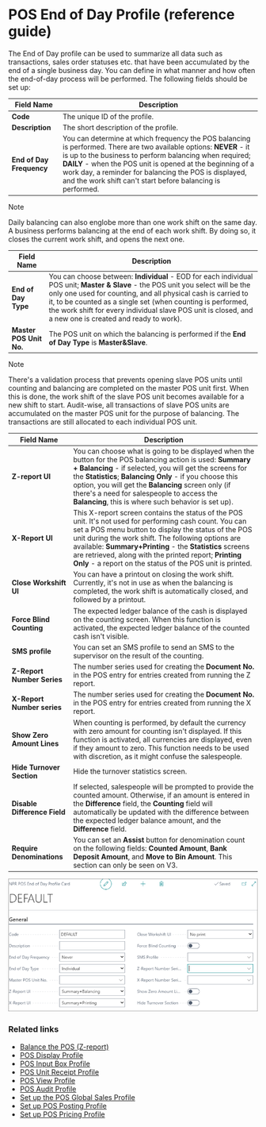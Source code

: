 # POS End of Day Profile (reference guide)

The End of Day profile can be used to summarize all data such as transactions, sales order statuses etc. that have been accumulated by the end of a single business day. You can define in what manner and how often the end-of-day process will be performed. The following fields should be set up:

| Field Name      | Description |
| ----------- | ----------- |
| **Code**       | The unique ID of the profile.     |
| **Description**   | The short description of the profile.        |
| **End of Day Frequency**  | You can determine at which frequency the POS balancing is performed. There are two available options: **NEVER** - it is up to the business to perform balancing when required; **DAILY** - when the POS unit is opened at the beginning of a work day, a reminder for balancing the POS is displayed, and the work shift can't start before balancing is performed. |

> [!Note]
> Daily balancing can also englobe more than one work shift on the same day. A business performs balancing at the end of each work shift. By doing so, it closes the current work shift, and opens the next one.



| Field Name      | Description |
| ----------- | ----------- |
| **End of Day Type** | You can choose between: **Individual** - EOD for each individual POS unit; **Master & Slave** - the POS unit you select will be the only one used for counting, and all physical cash is carried to it, to be counted as a single set (when counting is performed, the work shift for every individual slave POS unit is closed, and a new one is created and ready to work). |
| **Master POS Unit No.** | The POS unit on which the balancing is performed if the **End of Day Type** is **Master&Slave**. |

> [!Note]
> There's a validation process that prevents opening slave POS units until counting and balancing are completed on the master POS unit first. When this is done, the work shift of the slave POS unit becomes available for a new shift to start. Audit-wise, all transactions of slave POS units are accumulated on the master POS unit for the purpose of balancing. The transactions are still allocated to each individual POS unit.



| Field Name      | Description |
| ----------- | ----------- |
| **Z-report UI** | You can choose what is going to be displayed when the button for the POS balancing action is used: **Summary + Balancing** - if selected, you will get the screens for the **Statistics**; **Balancing Only** - if you choose this option, you will get the **Balancing** screen only (if there's a need for salespeople to access the **Balancing**, this is where such behavior is set up). |
| **X-Report UI** | This X-report screen contains the status of the POS unit. It's not used for performing cash count. You can set a POS menu button to display the status of the POS unit during the work shift. The following options are available: **Summary+Printing** - the **Statistics** screens are retrieved, along with the printed report; **Printing Only** - a report on the status of the POS unit is printed. |
| **Close Workshift UI** | You can have a printout on closing the work shift. Currently, it's not in use as when the balancing is completed, the work shift is automatically closed, and followed by a printout. |
| **Force Blind Counting** | The expected ledger balance of the cash is displayed on the counting screen. When this function is activated, the expected ledger balance of the counted cash isn't visible.  |
| **SMS profile** | You can set an SMS profile to send an SMS to the supervisor on the result of the counting. |
| **Z-Report Number Series** | The number series used for creating the **Document No.** in the POS entry for entries created from running the Z report. |
| **X-Report Number series** | The number series used for creating the **Document No.** in the POS entry for entries created from running the X report. |
| **Show Zero Amount Lines** | When counting is performed, by default the currency with zero amount for counting isn't displayed. If this function is activated, all currencies are displayed, even if they amount to zero. This function needs to be used with discretion, as it might confuse the salespeople.  |
| **Hide Turnover Section** | Hide the turnover statistics screen. |
| **Disable Difference Field** | If selected, salespeople will be prompted to provide the counted amount. Otherwise, if an amount is entered in the **Difference** field, the **Counting** field will automatically be updated with the difference between the expected ledger balance amount, and the **Difference** field. |
| **Require Denominations** | You can set an **Assist** button for denomination count on the following fields: **Counted Amount**, **Bank Deposit Amount**, and **Move to Bin Amount**. This section can only be seen on V3. |

![endofday](../images/End%20of%20day%20profile.PNG)

### Related links

- [Balance the POS (Z-report)](../../posunit/howto/balance_the_pos.md)
- [POS Display Profile](POS_Display_profile.md)
- [POS Input Box Profile](POS_input_box_profile.md)
- [POS Unit Receipt Profile](POS_unit_Receipt_profile.md)
- [POS View Profile](POS_view_profile.md)
- [POS Audit Profile](POS_audit_profile.md)
- [Set up the POS Global Sales Profile](../howto/POS_Global.md)
- [Set up POS Posting Profile](../howto/POS_Pos_Prof.md)
- [Set up POS Pricing Profile](../howto/POS_Pricing_profile.md)